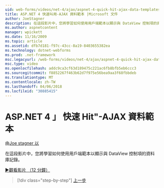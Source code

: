 ```yaml
---
uid: web-forms/videos/net-4/ajax/aspnet-4-quick-hit-ajax-data-templates
title: ASP.NET 4 快速叫用-AJAX 資料範本 |Microsoft 文件
author: JoeStagner
description: 在這段影片中，您將學習如何使用用戶端範本以顯示與 DataView 控制項的資料庫記錄。
ms.author: aspnetcontent
manager: wpickett
ms.date: 11/16/2009
ms.topic: article
ms.assetid: dfb7d181-f97c-43cc-8a19-8403655382ea
ms.technology: dotnet-webforms
ms.prod: .net-framework
msc.legacyurl: /web-forms/videos/net-4/ajax/aspnet-4-quick-hit-ajax-data-templates
msc.type: video
ms.openlocfilehash: addc9ca3cf63d189475c221ac6fb8bfb5eb6ccc3
ms.sourcegitcommit: f8852267f463b62d7f975e56bea9aa3f68fbbdeb
ms.translationtype: MT
ms.contentlocale: zh-TW
ms.lasthandoff: 04/06/2018
ms.locfileid: "30885415"
---
```

<a name="aspnet-4-quick-hit---ajax-data-templates"></a>ASP.NET 4 」 快速 Hit"-AJAX 資料範本
====================
由[Joe stagner 以](https://github.com/JoeStagner)

在這段影片中，您將學習如何使用用戶端範本以顯示與 DataView 控制項的資料庫記錄。 

[&#9654;觀看影片 （12 分鐘）](https://channel9.msdn.com/Blogs/ASP-NET-Site-Videos/aspnet-4-quick-hit-ajax-data-templates)

> [!div class="step-by-step"]
> [上一步](aspnet-4-quick-hit-jquery-syntax-for-microsoft-ajax.md)

